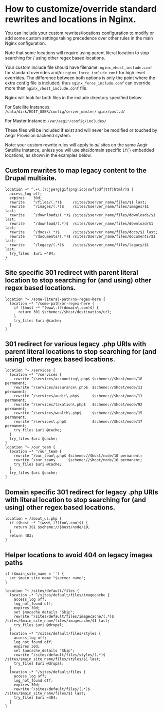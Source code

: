 
# How to customize/override standard rewrites and locations in Nginx.

You can include your custom rewrites/locations configuration to modify or add some custom settings taking precedence over other rules in the main Nginx configuration.

Note that some locations will require using parent literal location to stop searching for / using other regex based locations.

Your custom include file should have filename: `nginx_vhost_include.conf` for standard overrides and/or `nginx_force_include.conf` for high level overrides. The difference between both options is only the point where the extra config file is included, thus `nginx_force_include.conf` can override more than `nginx_vhost_include.conf` file.

Nginx will look for both files in the include directory specified below:

For Satellite Instances: `/data/disk/EDIT_USER/config/server_master/nginx/post.d/`

For Master Instance: `/var/aegir/config/includes/`

These files will be included if exist and will never be modified or touched by Aegir Provision backend system.

Note: your custom rewrite rules will apply to *all* sites on the same Aegir Satellite Instance, unless you will use site/domain specific `if{}` embedded locations, as shown in the examples below.

## Custom rewrites to map legacy content to the Drupal multisite.

```nginx
location ~* ^.+\.(?:jpe?g|gif|png|ico|swf|pdf|ttf|html?)$ {
  access_log off;
  expires    30d;
  rewrite    ^/files/(.*)$     /sites/$server_name/files/$1 last;
  rewrite    ^/images/(.*)$    /sites/$server_name/files/images/$1 last;
  rewrite    ^/downloads/(.*)$ /sites/$server_name/files/downloads/$1 last;
  rewrite    ^/download/(.*)$  /sites/$server_name/files/download/$1 last;
  rewrite    ^/docs/(.*)$      /sites/$server_name/files/docs/$1 last;
  rewrite    ^/documents/(.*)$ /sites/$server_name/files/documents/$1 last;
  rewrite    ^/legacy/(.*)$    /sites/$server_name/files/legacy/$1 last;
  try_files  $uri =404;
}
```

## Site specific 301 redirect with parent literal location to stop searching for (and using) other regex based locations.

```nginx
location ^~ /some-literal-path/no-regex-here {
  location ~* ^/some-path/or-regex-here {
    if ($host ~* ^(www\.)?(domain\.com)$) {
      return 301 $scheme://$host/destination/url;
    }
    try_files $uri @cache;
  }
}
```

## 301 redirect for various legacy .php URIs with parent literal locations to stop searching for (and using) other regex based locations.

```nginx
location ^~ /services {
  location ~* ^/services {
    rewrite ^/services/accounting\.php$ $scheme://$host/node/18 permanent;
    rewrite ^/services/assurance\.php$  $scheme://$host/node/11 permanent;
    rewrite ^/services/audit\.php$      $scheme://$host/node/11 permanent;
    rewrite ^/services/taxation\.php$   $scheme://$host/node/92 permanent;
    rewrite ^/services/wealth\.php$     $scheme://$host/node/15 permanent;
    rewrite ^/services\.php$            $scheme://$host/node/17 permanent;
    try_files $uri @cache;
  }
  try_files $uri @cache;
}
location ^~ /our_team {
  location ~* ^/our_team {
    rewrite ^/our_team\.php$ $scheme://$host/node/10 permanent;
    rewrite ^/our_team$      $scheme://$host/node/10 permanent;
    try_files $uri @cache;
  }
  try_files $uri @cache;
}
```

## Domain specific 301 redirect for legacy .php URIs with literal location to stop searching for (and using) other regex based locations.

```nginx
location = /about_us.php {
  if ($host ~* ^(www\.)?(foo\.com)$) {
    return 301 $scheme://$host/node/19;
  }
  return 403;
}
```

## Helper locations to avoid 404 on legacy images paths

```nginx
if ($main_site_name = '') {
  set $main_site_name "$server_name";
}

location ^~ /sites/default/files {
  location ~* ^/sites/default/files/imagecache {
    access_log off;
    log_not_found off;
    expires 30d;
    set $nocache_details "Skip";
    rewrite ^/sites/default/files/imagecache/(.*)$ /sites/$main_site_name/files/imagecache/$1 last;
    try_files $uri @drupal;
  }
  location ~* ^/sites/default/files/styles {
    access_log off;
    log_not_found off;
    expires 30d;
    set $nocache_details "Skip";
    rewrite ^/sites/default/files/styles/(.*)$ /sites/$main_site_name/files/styles/$1 last;
    try_files $uri @drupal;
  }
  location ~* ^/sites/default/files {
    access_log off;
    log_not_found off;
    expires 30d;
    rewrite ^/sites/default/files/(.*)$ /sites/$main_site_name/files/$1 last;
    try_files $uri =404;
  }
}
```
